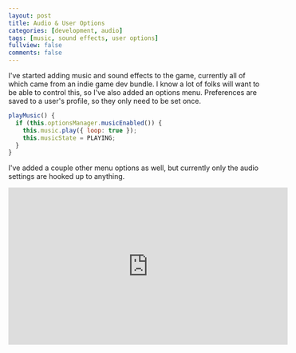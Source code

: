 ```yaml
---
layout: post
title: Audio & User Options
categories: [development, audio]
tags: [music, sound effects, user options]
fullview: false
comments: false
---
```


I've started adding music and sound effects to the game, currently all of which came from an indie game dev bundle. I know a lot of folks will want to be able to control this, so I've also added an options menu. Preferences are saved to a user's profile, so they only need to be set once.

```js
playMusic() {
  if (this.optionsManager.musicEnabled()) {
    this.music.play({ loop: true });
    this.musicState = PLAYING;
  }
}
```

I've added a couple other menu options as well, but currently only the audio settings are hooked up to anything.


<iframe width="560" height="315" src="https://www.youtube.com/embed/0A5Im4_S0Ac" frameborder="0" allow="accelerometer; autoplay; encrypted-media; gyroscope; picture-in-picture" allowfullscreen></iframe>
